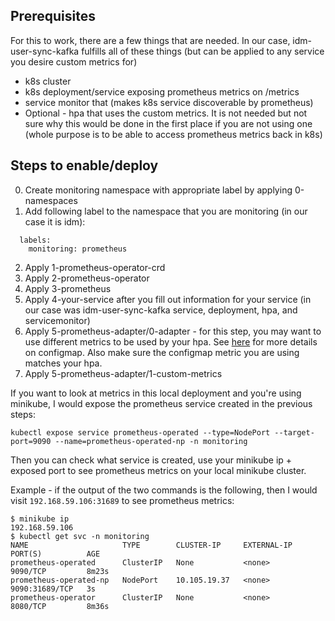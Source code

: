 
## Prerequisites 
For this to work, there are a few things that are needed.  In our case, idm-user-sync-kafka fulfills all of these things (but can be applied to any service you desire custom metrics for)
* k8s cluster
* k8s deployment/service exposing prometheus metrics on /metrics
* service monitor that (makes k8s service discoverable by prometheus) 
* Optional - hpa that uses the custom metrics.  It is not needed but not sure why this would be done in the first place if you are not using one (whole purpose is to be able to access prometheus metrics back in k8s)

## Steps to enable/deploy
0. Create monitoring namespace with appropriate label by applying 0-namespaces
1. Add following label to the namespace that you are monitoring (in our case it is idm):
```
  labels:
    monitoring: prometheus
```
2. Apply 1-prometheus-operator-crd
3. Apply 2-prometheus-operator
4. Apply 3-prometheus
5. Apply 4-your-service after you fill out information for your service (in our case was idm-user-sync-kafka service, deployment, hpa, and servicemonitor)
6. Apply 5-prometheus-adapter/0-adapter - for this step, you may want to use different metrics to be used by your hpa.  See [here](https://github.com/kubernetes-sigs/prometheus-adapter/blob/master/docs/config.md) for more details on configmap.  Also make sure the configmap metric you are using matches your hpa. 
7. Apply 5-prometheus-adapter/1-custom-metrics

If you want to look at metrics in this local deployment and you're using minikube, I would expose the prometheus service created in the previous steps:
```
kubectl expose service prometheus-operated --type=NodePort --target-port=9090 --name=prometheus-operated-np -n monitoring
```
Then you can check what service is created, use your minikube ip + exposed port to see prometheus metrics on your local minikube cluster. 

Example - if the output of the two commands is the following, then I would visit `192.168.59.106:31689` to see prometheus metrics:
```
$ minikube ip
192.168.59.106
$ kubectl get svc -n monitoring
NAME                     TYPE        CLUSTER-IP     EXTERNAL-IP   PORT(S)          AGE
prometheus-operated      ClusterIP   None           <none>        9090/TCP         8m23s
prometheus-operated-np   NodePort    10.105.19.37   <none>        9090:31689/TCP   3s
prometheus-operator      ClusterIP   None           <none>        8080/TCP         8m36s
```
